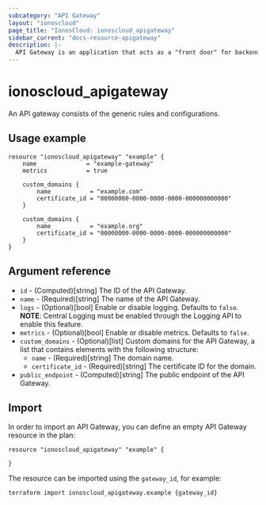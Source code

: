 ```yaml
---
subcategory: "API Gateway"
layout: "ionoscloud"
page_title: "IonosCloud: ionoscloud_apigateway"
sidebar_current: "docs-resource-apigateway"
description: |-
  API Gateway is an application that acts as a "front door" for backend services and APIs, handling client requests and routing them to the appropriate backend.
---
```


# ionoscloud_apigateway

An API gateway consists of the generic rules and configurations.

## Usage example

```hcl
resource "ionoscloud_apigateway" "example" {
    name              = "example-gateway"
    metrics           = true
    
    custom_domains {
        name           = "example.com"
        certificate_id = "00000000-0000-0000-0000-000000000000"
    }
    
    custom_domains {
        name           = "example.org"
        certificate_id = "00000000-0000-0000-0000-000000000000"
    }
}
```

## Argument reference

* `id` - (Computed)[string] The ID of the API Gateway.
* `name` - (Required)[string] The name of the API Gateway.
* `logs` - (Optional)[bool] Enable or disable logging. Defaults to `false`. **NOTE**: Central Logging must be enabled through the Logging API to enable this feature.
* `metrics` - (Optional)[bool] Enable or disable metrics. Defaults to `false`.
* `custom_domains` - (Optional)[list] Custom domains for the API Gateway, a list that contains elements with the following structure:
    * `name` - (Required)[string] The domain name.
    * `certificate_id` - (Required)[string] The certificate ID for the domain.
* `public_endpoint` - (Computed)[string] The public endpoint of the API Gateway.

## Import

In order to import an API Gateway, you can define an empty API Gateway resource in the plan:

```
resource "ionoscloud_apigateway" "example" {

}
```


The resource can be imported using the `gateway_id`, for example:

```
terraform import ionoscloud_apigateway.example {gateway_id}
```
